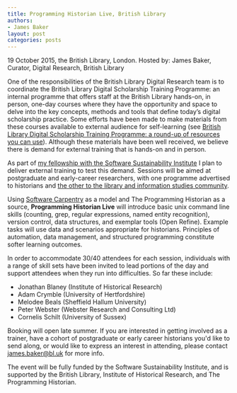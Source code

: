 ```yaml
---
title: Programming Historian Live, British Library
authors:
- James Baker
layout: post
categories: posts
---
```

19 October 2015, the British Library, London.
Hosted by: James Baker, Curator, Digital Research, British Library

One of the responsibilities of the British Library Digital Research team is to coordinate the British Library Digital Scholarship Training Programme: an internal programme that offers staff at the British Library hands-on, in person, one-day courses where they have the opportunity and space to delve into the key concepts, methods and tools that define today’s digital scholarship practice. Some efforts have been made to make materials from these courses available to external audience for self-learning (see [British Library Digital Scholarship Training Programme: a round-up of resources you can use](http://britishlibrary.typepad.co.uk/digital-scholarship/2014/10/british-library-digital-scholarship-training-programme-round-up-of-resources-you-can-use.html)). Although these materials have been well received, we believe there is demand for external training that is hands-on and in person.

As part of [my fellowship with the Software Sustainability Institute](http://software.ac.uk/fellows/james-baker) I plan to deliver external training to test this demand. Sessions will be aimed at postgraduate and early-career researchers, with one programme advertised to historians and [the other to the library and information studies community](http://librarycarpentry.github.io/city-november-2015/).

Using [Software Carpentry](http://software-carpentry.org/) as a model and The Programming Historian as a source, **Programming Historian Live** will introduce basic unix command line skills (counting, grep, regular expressions, named entity recognition), version control, data structures, and exemplar tools (Open Refine). Example tasks will use data and scenarios appropriate for historians. Principles of automation, data management, and structured programming constitute softer learning outcomes.

In order to accommodate 30/40 attendees for each session, individuals with a range of skill sets have been invited to lead portions of the day and support attendees when they run into difficulties. So far these include:
- Jonathan Blaney (Institute of Historical Research)
- Adam Crymble (University of Hertfordshire)
- Melodee Beals (Sheffield Hallum University)
- Peter Webster (Webster Research and Consulting Ltd)
- Cornelis Schilt (University of Sussex)

Booking will open late summer. If you are interested in getting involved as a trainer, have a cohort of postgraduate or early career historians you'd like to send along, or would like to express an interest in attending, please contact [james.baker@bl.uk](https://twitter.com/j_w_baker) for more info.

The event will be fully funded by the Software Sustainability Institute, and is supported by the British Library, Institute of Historical Research, and The Programming Historian.

